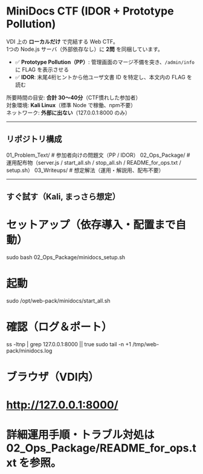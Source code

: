 # MiniDocs CTF (IDOR + Prototype Pollution)

VDI 上の **ローカルだけ** で完結する Web CTF。  
1つの Node.js サーバ（外部依存なし）に **2問** を同梱しています。

- ✅ **Prototype Pollution（PP）**: 管理画面のマージ不備を突き、`/admin/info` に FLAG を表示させる  
- ✅ **IDOR**: 末尾4桁ヒントから他ユーザ文書 ID を特定し、本文内の FLAG を読む

所要時間の目安: **合計 30〜40分**（CTF慣れした参加者）  
対象環境: **Kali Linux**（標準 Node で稼働、npm不要）  
ネットワーク: **外部に出ない**（127.0.0.1:8000 のみ）

---

## リポジトリ構成
01_Problem_Text/ # 参加者向けの問題文（PP / IDOR）
02_Ops_Package/ # 運用配布物（server.js / start_all.sh / stop_all.sh / README_for_ops.txt / setup.sh）
03_Writeups/ # 想定解法（運用・解説用、配布不要）

---

## すぐ試す（Kali, まっさら想定）
# セットアップ（依存導入・配置まで自動）
sudo bash 02_Ops_Package/minidocs_setup.sh

# 起動
sudo /opt/web-pack/minidocs/start_all.sh

# 確認（ログ＆ポート）
ss -ltnp | grep 127.0.0.1:8000 || true
sudo tail -n +1 /tmp/web-pack/minidocs.log

# ブラウザ（VDI内）
# http://127.0.0.1:8000/
# 詳細運用手順・トラブル対処は 02_Ops_Package/README_for_ops.txt を参照。
